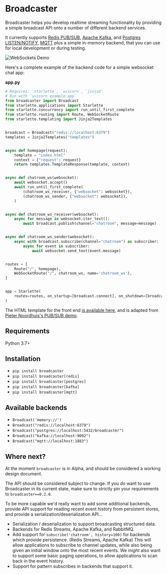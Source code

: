 # Broadcaster

Broadcaster helps you develop realtime streaming functionality by providing
a simple broadcast API onto a number of different backend services.

It currently supports [Redis PUB/SUB](https://redis.io/topics/pubsub), [Apache Kafka](https://kafka.apache.org/), and [Postgres LISTEN/NOTIFY](https://www.postgresql.org/docs/current/sql-notify.html), [MQTT](https://mqtt.org/) plus a simple in-memory backend, that you can use for local development or during testing.

<img src="https://raw.githubusercontent.com/encode/broadcaster/master/docs/demo.gif" alt='WebSockets Demo'>

Here's a complete example of the backend code for a simple websocket chat app:

**app.py**

```python
# Requires: `starlette`, `uvicorn`, `jinja2`
# Run with `uvicorn example:app`
from broadcaster import Broadcast
from starlette.applications import Starlette
from starlette.concurrency import run_until_first_complete
from starlette.routing import Route, WebSocketRoute
from starlette.templating import Jinja2Templates


broadcast = Broadcast("redis://localhost:6379")
templates = Jinja2Templates("templates")


async def homepage(request):
    template = "index.html"
    context = {"request": request}
    return templates.TemplateResponse(template, context)


async def chatroom_ws(websocket):
    await websocket.accept()
    await run_until_first_complete(
        (chatroom_ws_receiver, {"websocket": websocket}),
        (chatroom_ws_sender, {"websocket": websocket}),
    )


async def chatroom_ws_receiver(websocket):
    async for message in websocket.iter_text():
        await broadcast.publish(channel="chatroom", message=message)


async def chatroom_ws_sender(websocket):
    async with broadcast.subscribe(channel="chatroom") as subscriber:
        async for event in subscriber:
            await websocket.send_text(event.message)


routes = [
    Route("/", homepage),
    WebSocketRoute("/", chatroom_ws, name='chatroom_ws'),
]


app = Starlette(
    routes=routes, on_startup=[broadcast.connect], on_shutdown=[broadcast.disconnect],
)
```

The HTML template for the front end [is available here](https://github.com/encode/broadcaster/blob/master/example/templates/index.html), and is adapted from [Pieter Noordhuis's PUB/SUB demo](https://gist.github.com/pietern/348262).

## Requirements

Python 3.7+

## Installation

* `pip install broadcaster`
* `pip install broadcaster[redis]`
* `pip install broadcaster[postgres]`
* `pip install broadcaster[kafka]`
* `pip install broadcaster[mqtt]`

## Available backends

* `Broadcast('memory://')`
* `Broadcast("redis://localhost:6379")`
* `Broadcast("postgres://localhost:5432/broadcaster")`
* `Broadcast("kafka://localhost:9092")`
* `Broadcast("mqtt://localhost:1883")`

## Where next?

At the moment `broadcaster` is in Alpha, and should be considered a working design document.

The API should be considered subject to change. If you *do* want to use Broadcaster in its current
state, make sure to strictly pin your requirements to `broadcaster==0.2.0`.

To be more capable we'd really want to add some additional backends, provide API support for reading recent event history from persistent stores, and provide a serialization/deserialization API...

* Serialization / deserialization to support broadcasting structured data.
* Backends for Redis Streams, Apache Kafka, and RabbitMQ.
* Add support for `subscribe('chatroom', history=100)` for backends which provide persistence. (Redis Streams, Apache Kafka) This will allow applications to subscribe to channel updates, while also being given an initial window onto the most recent events. We *might* also want to support some basic paging operations, to allow applications to scan back in the event history.
* Support for pattern subscribes in backends that support it.
